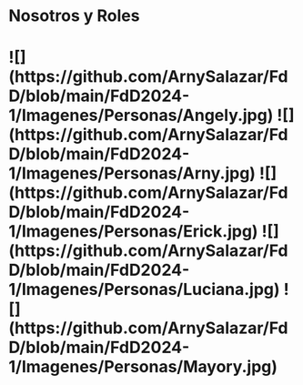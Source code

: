 <h1>Nosotros y Roles<h1/>
![](https://github.com/ArnySalazar/FdD/blob/main/FdD2024-1/Imagenes/Personas/Angely.jpg)
![](https://github.com/ArnySalazar/FdD/blob/main/FdD2024-1/Imagenes/Personas/Arny.jpg)
![](https://github.com/ArnySalazar/FdD/blob/main/FdD2024-1/Imagenes/Personas/Erick.jpg)
![](https://github.com/ArnySalazar/FdD/blob/main/FdD2024-1/Imagenes/Personas/Luciana.jpg)
![](https://github.com/ArnySalazar/FdD/blob/main/FdD2024-1/Imagenes/Personas/Mayory.jpg)
